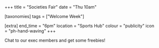 +++
title = "Societies Fair"
date = "Thu 10am"

[taxonomies]
tags = ["Welcome Week"]

[extra]
end_time = "6pm"
location = "Sports Hub"
colour = "publicity"
icon = "ph-hand-waving"
+++

Chat to our exec members and get some freebies!